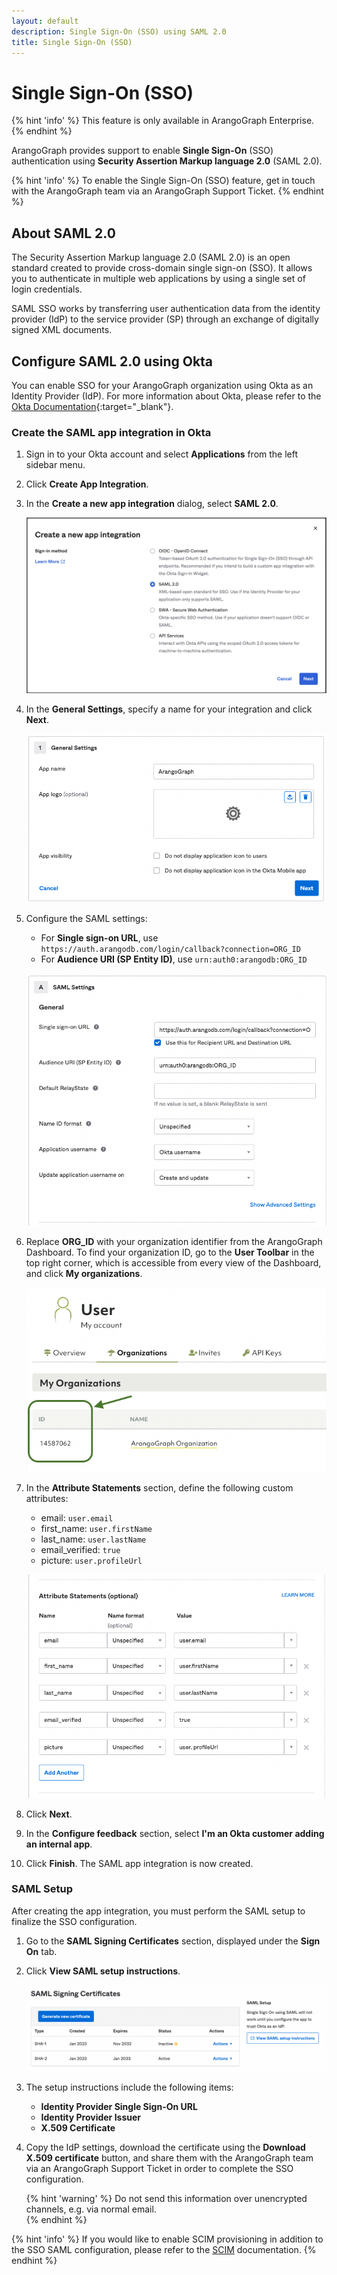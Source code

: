 ```yaml
---
layout: default
description: Single Sign-On (SSO) using SAML 2.0
title: Single Sign-On (SSO)
---
```

# Single Sign-On (SSO)

{% hint 'info' %}
This feature is only available in ArangoGraph Enterprise.
{% endhint %}

ArangoGraph provides support to enable **Single Sign-On** (SSO) authentication
using **Security Assertion Markup language 2.0** (SAML 2.0).

{% hint 'info' %}
To enable the Single Sign-On (SSO) feature, get in touch with the ArangoGraph
team via an ArangoGraph Support Ticket.
{% endhint %}

## About SAML 2.0

The Security Assertion Markup language 2.0 (SAML 2.0) is an open standard created
to provide cross-domain single sign-on (SSO). It allows you to authenticate in
multiple web applications by using a single set of login credentials.

SAML SSO works by transferring user authentication data from the identity
provider (IdP) to the service provider (SP) through an exchange of digitally
signed XML documents.

## Configure SAML 2.0 using Okta

You can enable SSO for your ArangoGraph organization using Okta as an Identity
Provider (IdP). For more information about Okta, please refer to the
[Okta Documentation](https://help.okta.com/en-us/Content/index.htm?cshid=csh-index){:target="_blank"}.

### Create the SAML app integration in Okta

1. Sign in to your Okta account and select **Applications** from the left sidebar menu.
2. Click **Create App Integration**.
3. In the **Create a new app integration** dialog, select **SAML 2.0**.

   ![ArangoGraph Create Okta App Integration](images/arangograph-okta-create-integration.png)
4. In the **General Settings**, specify a name for your integration and click **Next**.

   ![ArangoGraph Okta Integration Name](images/arangograph-okta-integration-name.png)
5. Configure the SAML settings:
   - For **Single sign-on URL**, use `https://auth.arangodb.com/login/callback?connection=ORG_ID`
   - For **Audience URI (SP Entity ID)**, use `urn:auth0:arangodb:ORG_ID`

   ![ArangoGraph Okta SAML General Settings](images/arangograph-okta-saml-general-settings.png)

6. Replace **ORG_ID** with your organization identifier from the 
   ArangoGraph Dashboard. To find your organization ID, go to the **User Toolbar**
   in the top right corner, which is accessible from every view of the Dashboard,
   and click **My organizations**.
   
   ![ArangoGraph Organization ID](images/arangograph-organization-id.png)
7. In the **Attribute Statements** section, define the following custom attributes:
   - email: `user.email`
   - first_name: `user.firstName`
   - last_name: `user.lastName`
   - email_verified: `true`
   - picture: `user.profileUrl`

   ![ArangoGraph Okta SAML Attributes](images/arangograph-okta-saml-attributes.png)
8. Click **Next**.
9. In the **Configure feedback** section, select **I'm an Okta customer adding an internal app**.
10. Click **Finish**. The SAML app integration is now created.

### SAML Setup

After creating the app integration, you must perform the SAML setup to finalize
the SSO configuration.

1. Go to the **SAML Signing Certificates** section, displayed under the **Sign On** tab.
2. Click **View SAML setup instructions**.

   ![ArangoGraph Okta SAML Setup](images/arangograph-okta-saml-setup.png)
3. The setup instructions include the following items:
   - **Identity Provider Single Sign-On URL**
   - **Identity Provider Issuer**
   - **X.509 Certificate**
4. Copy the IdP settings, download the certificate using the
   **Download X.509 certificate** button, and share them with the ArangoGraph
   team via an ArangoGraph Support Ticket in order to complete the SSO
   configuration.

   {% hint 'warning' %}
   Do not send this information over unencrypted channels, e.g. via normal email.   
   {% endhint %}

{% hint 'info' %}
If you would like to enable SCIM provisioning in addition to the SSO SAML
configuration, please refer to the [SCIM](scim.html) documentation.
{% endhint %}